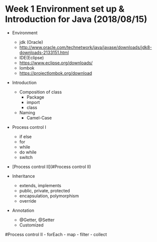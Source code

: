 # Week 1 Environment set up & Introduction for Java (2018/08/15)
 - Environment
    - jdk (Oracle)
     - http://www.oracle.com/technetwork/java/javase/downloads/jdk8-downloads-2133151.html
    - IDE(Eclipse)
     - https://www.eclipse.org/downloads/
    - lombok
     - https://projectlombok.org/download
 
 - Introduction
    - Composition of class
      - Package
      - import
      - class
    - Naming
      - Camel-Case
 - Process control I
    - if else
    - for
    - while
    - do while
    - switch
 
 - [Process control II](#Process control II)
 - Inheritance
    - extends, implements
    - public, private, protected
    - encapsulation, polymorphism
    - override
 - Annotation
    - @Getter, @Setter
    - Customized
    
    
#Process control II
    - forEach
    - map
    - filter
    - collect

